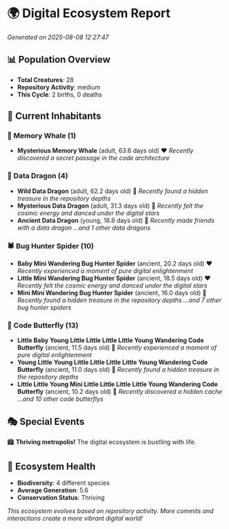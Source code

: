 # 🌍 Digital Ecosystem Report
*Generated on 2025-08-08 12:27:47*

## 📊 Population Overview
- **Total Creatures**: 28
- **Repository Activity**: medium
- **This Cycle**: 2 births, 0 deaths

## 👥 Current Inhabitants

### 🐋 Memory Whale (1)
- **Mysterious Memory Whale** (adult, 63.6 days old) ❤️
  *Recently discovered a secret passage in the code architecture*

### 🐉 Data Dragon (4)
- **Wild Data Dragon** (adult, 62.2 days old) 💛
  *Recently found a hidden treasure in the repository depths*
- **Mysterious Data Dragon** (adult, 31.3 days old) 💛
  *Recently felt the cosmic energy and danced under the digital stars*
- **Ancient Data Dragon** (young, 18.8 days old) 💚
  *Recently made friends with a data dragon*
  *...and 1 other data dragons*

### 🕷️ Bug Hunter Spider (10)
- **Baby Mini Wandering Bug Hunter Spider** (ancient, 20.2 days old) ❤️
  *Recently experienced a moment of pure digital enlightenment*
- **Little Mini Wandering Bug Hunter Spider** (ancient, 18.5 days old) ❤️
  *Recently felt the cosmic energy and danced under the digital stars*
- **Mini Mini Wandering Bug Hunter Spider** (ancient, 16.0 days old) 💛
  *Recently found a hidden treasure in the repository depths*
  *...and 7 other bug hunter spiders*

### 🦋 Code Butterfly (13)
- **Little Baby Young Little Little Little Little Young Wandering Code Butterfly** (ancient, 11.5 days old) 💛
  *Recently experienced a moment of pure digital enlightenment*
- **Young Little Young Little Little Little Little Young Wandering Code Butterfly** (ancient, 11.0 days old) 💚
  *Recently found a hidden treasure in the repository depths*
- **Little Little Young Mini Little Little Little Little Young Wandering Code Butterfly** (ancient, 10.2 days old) 💛
  *Recently discovered a hidden cache*
  *...and 10 other code butterflys*

## 🎭 Special Events

🏙️ **Thriving metropolis!** The digital ecosystem is bustling with life.

## 🔬 Ecosystem Health
- **Biodiversity**: 4 different species
- **Average Generation**: 5.6
- **Conservation Status**: Thriving

*This ecosystem evolves based on repository activity. More commits and interactions create a more vibrant digital world!*